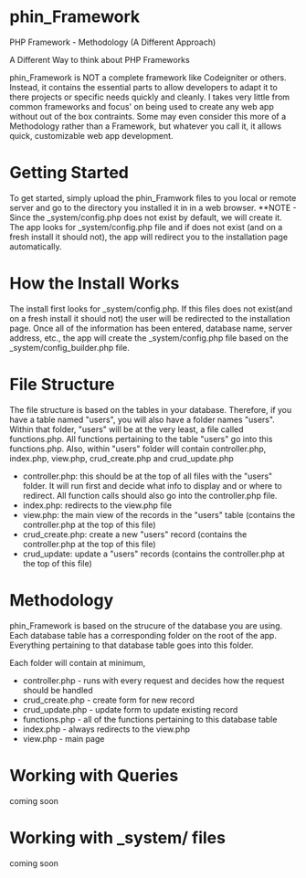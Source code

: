 phin_Framework
==============

PHP Framework - Methodology (A Different Approach)

A Different Way to think about PHP Frameworks

phin_Framework is NOT a complete framework like Codeigniter or others.  
Instead, it contains the essential parts to allow developers to adapt it to there projects or specific needs quickly
and cleanly.  I takes very little from common frameworks and focus' on being used to create any web app without out of
the box contraints.
Some may even consider this more of a Methodology rather than a Framework, but whatever you call it, it allows quick, 
customizable web app development.

Getting Started
===============
To get started, simply upload the phin_Framwork files to you local or remote server and go to the directory
you installed it in in a web browser.
**NOTE - Since the _system/config.php does not exist by default, we will create it.  The app looks for
_system/config.php file and if does not exist (and on a fresh install it should not), the app will redirect
you to the installation page automatically.

How the Install Works
=====================
The install first looks for _system/config.php.  If this files does not exist(and on a fresh install it should not)
the user will be redirected to the installation page.
Once all of the information has been entered, database name, server address, etc., the app will create the
_system/config.php file based on the _system/config_builder.php file.

File Structure
==============
The file structure is based on the tables in your database. Therefore, if you have a table named "users", you will also have a folder names "users".
Within that folder, "users" will be at the very least, a file called functions.php.  All functions pertaining to the table "users" go into this functions.php.
Also, within "users" folder will contain controller.php, index.php, view.php, crud_create.php and crud_update.php
- controller.php: this should be at the top of all files with the "users" folder.  It will run first and decide what info to display and or where to redirect.  All function calls should also go into the controller.php file.
- index.php: redirects to the view.php file
- view.php: the main view of the records in the "users" table (contains the controller.php at the top of this file)
- crud_create.php: create a new "users" record (contains the controller.php at the top of this file)
- crud_update: update a "users" records (contains the controller.php at the top of this file)


Methodology
===========
phin_Framework is based on the strucure of the database you are using.  Each database table has a corresponding
folder on the root of the app.  Everything pertaining to that database table goes into this folder.
  
Each folder will contain at minimum, 
* controller.php - runs with every request and decides how the request should be handled
* crud_create.php - create form for new record
* crud_update.php - update form to update existing record
* functions.php - all of the functions pertaining to this database table
* index.php - always redirects to the view.php
* view.php - main page

Working with Queries
====================
coming soon

Working with _system/ files
===========================
coming soon


